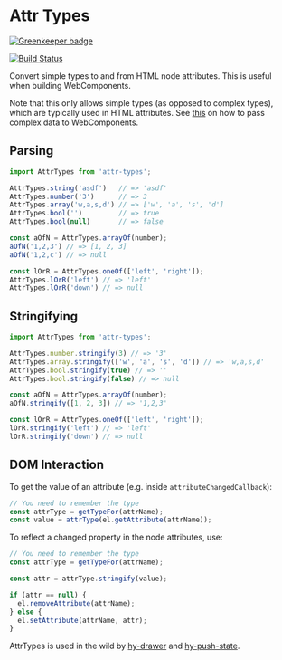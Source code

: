# Attr Types

[![Greenkeeper badge](https://badges.greenkeeper.io/qwtel/attr-types.svg)](https://greenkeeper.io/)

[![Build Status](https://travis-ci.org/qwtel/attr-types.svg?branch=master)](https://travis-ci.org/qwtel/attr-types)

Convert simple types to and from HTML node attributes.
This is useful when building WebComponents.

Note that this only allows simple types (as opposed to complex types), which are typically used in HTML attributes.
See [this](https://qwtel.com/good-bad-and-ugly-webcomponents/) on how to pass complex data to WebComponents.

## Parsing
```js
import AttrTypes from 'attr-types';

AttrTypes.string('asdf')   // => 'asdf'
AttrTypes.number('3')      // => 3
AttrTypes.array('w,a,s,d') // => ['w', 'a', 's', 'd']
AttrTypes.bool('')         // => true
AttrTypes.bool(null)       // => false

const aOfN = AttrTypes.arrayOf(number);
aOfN('1,2,3') // => [1, 2, 3]
aOfN('1,2,c') // => null

const lOrR = AttrTypes.oneOf(['left', 'right']);
AttrTypes.lOrR('left') // => 'left'
AttrTypes.lOrR('down') // => null
```

## Stringifying
```js
import AttrTypes from 'attr-types';

AttrTypes.number.stringify(3) // => '3'
AttrTypes.array.stringify(['w', 'a', 's', 'd']) // => 'w,a,s,d'
AttrTypes.bool.stringify(true) // => ''
AttrTypes.bool.stringify(false) // => null

const aOfN = AttrTypes.arrayOf(number);
aOfN.stringify([1, 2, 3]) // => '1,2,3'

const lOrR = AttrTypes.oneOf(['left', 'right']);
lOrR.stringify('left') // => 'left'
lOrR.stringify('down') // => null


```

## DOM Interaction
To get the value of an attribute (e.g. inside `attributeChangedCallback`):

```js
// You need to remember the type
const attrType = getTypeFor(attrName);
const value = attrType(el.getAttribute(attrName));
```

To reflect a changed property in the node attributes, use:

```js
// You need to remember the type
const attrType = getTypeFor(attrName);

const attr = attrType.stringify(value);

if (attr == null) {
  el.removeAttribute(attrName);
} else {
  el.setAttribute(attrName, attr);
}
```

AttrTypes is used in the wild by [hy-drawer] and [hy-push-state].

[prop-types]: https://www.npmjs.com/package/prop-types
[hy-drawer]: https://qwtel.com/hy-drawer/
[hy-push-state]: https://qwtel.com/hy-push-state/
